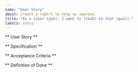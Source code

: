 ```yaml
---
name: "User Story"
about: Create a report to help us improve
title: "As a (user type), I want to (task) so that (goal)."
labels: story
---
```

** User Story **

** Specification **
<!-- Define any agreed upon technical specifications/rules -->

** Acceptance Criteria **

** Definition of Done **
